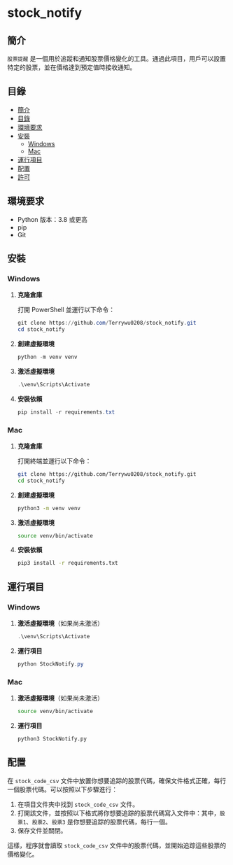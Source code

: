 # stock_notify

## 簡介

`股票提醒` 是一個用於追蹤和通知股票價格變化的工具。通過此項目，用戶可以設置特定的股票，並在價格達到預定值時接收通知。

## 目錄

- [簡介](#簡介)
- [目錄](#目錄)
- [環境要求](#環境要求)
- [安裝](#安裝)
  - [Windows](#windows)
  - [Mac](#mac)
- [運行項目](#運行項目)
- [配置](#配置)
- [許可](#許可)

## 環境要求

- Python 版本：3.8 或更高
- pip
- Git

## 安裝

### Windows

1. **克隆倉庫**

    打開 PowerShell 並運行以下命令：
    ```powershell
    git clone https://github.com/Terrywu0208/stock_notify.git
    cd stock_notify
    ```

2. **創建虛擬環境**

    ```powershell
    python -m venv venv
    ```

3. **激活虛擬環境**

    ```powershell
    .\venv\Scripts\Activate
    ```

4. **安裝依賴**

    ```powershell
    pip install -r requirements.txt
    ```

### Mac

1. **克隆倉庫**

    打開終端並運行以下命令：
    ```sh
    git clone https://github.com/Terrywu0208/stock_notify.git
    cd stock_notify
    ```

2. **創建虛擬環境**

    ```sh
    python3 -m venv venv
    ```

3. **激活虛擬環境**

    ```sh
    source venv/bin/activate
    ```

4. **安裝依賴**

    ```sh
    pip3 install -r requirements.txt
    ```

## 運行項目

### Windows

1. **激活虛擬環境**（如果尚未激活）

    ```powershell
    .\venv\Scripts\Activate
    ```

2. **運行項目**

    ```powershell
    python StockNotify.py
    ```

### Mac

1. **激活虛擬環境**（如果尚未激活）

    ```sh
    source venv/bin/activate
    ```

2. **運行項目**

    ```sh
    python3 StockNotify.py
    ```

## 配置

在 `stock_code_csv` 文件中放置你想要追踪的股票代碼，確保文件格式正確，每行一個股票代碼。可以按照以下步驟進行：

1. 在項目文件夾中找到 `stock_code_csv` 文件。
2. 打開該文件，並按照以下格式將你想要追踪的股票代碼寫入文件中：其中，`股票1`、`股票2`、`股票3` 是你想要追踪的股票代碼，每行一個。
3. 保存文件並關閉。

這樣，程序就會讀取 `stock_code_csv` 文件中的股票代碼，並開始追踪這些股票的價格變化。
